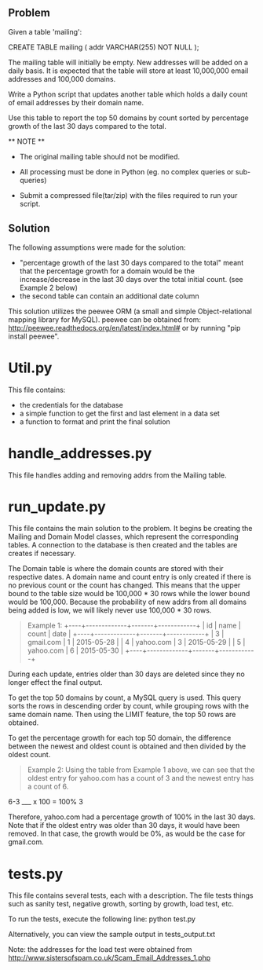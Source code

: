 ## Problem
Given a table 'mailing':

CREATE TABLE mailing (
	addr VARCHAR(255) NOT NULL
);

The mailing table will initially be empty.  New addresses will be added on a daily basis.  It is expected that the table will store at least 10,000,000 email addresses and 100,000 domains.

Write a Python script that updates another table which holds a daily count of email addresses by their domain name.

Use this table to report the top 50 domains by count sorted by percentage growth of the last 30 days compared to the total.

** NOTE **

- The original mailing table should not be modified.

- All processing must be done in Python (eg. no complex queries or sub-queries)

- Submit a compressed file(tar/zip) with the files required to run your script.


## Solution
The following assumptions were made for the solution:
- "percentage growth of the last 30 days compared to the total" meant that
the percentage growth for a domain would be the increase/decrease in the last 30 days over the total initial count. (see Example 2 below)
- the second table can contain an additional date column

This solution utilizes the peewee ORM (a small and simple Object-relational 
mapping library for MySQL). peewee can be obtained from: 
http://peewee.readthedocs.org/en/latest/index.html# or by running "pip install peewee".

# Util.py
This file contains:
- the credentials for the database
- a simple function to get the first and last element in a data set
- a function to format and print the final solution

# handle_addresses.py
This file handles adding and removing addrs from the Mailing table.

# run_update.py
This file contains the main solution to the problem.
It begins be creating the Mailing and Domain Model classes, which represent the
corresponding tables. A connection to the database is then created and the 
tables are creates if necessary. 

The Domain table is where the domain counts are stored with their respective dates. A domain name and count entry is only created if there is no previous 
count or the count has changed. This means that the upper bound to the table 
size would be 100,000 * 30 rows while the lower bound would be 100,000. 
Because the probability of new addrs from all domains being added is low, we
will likely never use 100,000 * 30 rows.

> Example 1:
+----+-------------+-------+------------+
| id | name        | count | date       |
+----+-------------+-------+------------+
|  3 | gmail.com   |     1 | 2015-05-28 |
|  4 | yahoo.com   |     3 | 2015-05-29 |
|  5 | yahoo.com   |     6 | 2015-05-30 |
+----+-------------+-------+------------+

During each update, entries older than 30 days are deleted since they no longer
effect the final output.

To get the top 50 domains by count, a MySQL query is used. This query sorts 
the rows in descending order by count, while grouping rows with the same 
domain name. Then using the LIMIT feature, the top 50 rows are obtained.

To get the percentage growth for each top 50 domain, the difference between
the newest and oldest count is obtained and then divided by the oldest count.

> Example 2:
Using the table from Example 1 above, we can see that the oldest entry for
yahoo.com has a count of 3 and the newest entry has a count of 6.

6-3
___ x 100 = 100%
3

Therefore, yahoo.com had a percentage growth of 100% in the last 30 days. Note 
that if the oldest entry was older than 30 days, it would have been removed. 
In that case, the growth would be 0%, as would be the case for gmail.com.

# tests.py
This file contains several tests, each with a description. The file tests
things such as sanity test, negative growth, sorting by growth, load test, etc.

To run the tests, execute the following line:
python test.py

Alternatively, you can view the sample output in tests_output.txt

Note: the addresses for the load test were obtained from http://www.sistersofspam.co.uk/Scam_Email_Addresses_1.php

